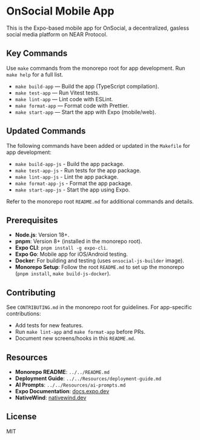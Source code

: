 # OnSocial Mobile App

This is the Expo-based mobile app for OnSocial, a decentralized, gasless social media platform on NEAR Protocol.

## Key Commands

Use `make` commands from the monorepo root for app development. Run `make help` for a full list.

- `make build-app` — Build the app (TypeScript compilation).
- `make test-app` — Run Vitest tests.
- `make lint-app` — Lint code with ESLint.
- `make format-app` — Format code with Prettier.
- `make start-app` — Start the app with Expo (mobile/web).

## Updated Commands

The following commands have been added or updated in the `Makefile` for app development:

- `make build-app-js` - Build the app package.
- `make test-app-js` - Run tests for the app package.
- `make lint-app-js` - Lint the app package.
- `make format-app-js` - Format the app package.
- `make start-app-js` - Start the app using Expo.

Refer to the monorepo root `README.md` for additional commands and details.

## Prerequisites

- **Node.js**: Version 18+.
- **pnpm**: Version 8+ (installed in the monorepo root).
- **Expo CLI**: `pnpm install -g expo-cli`.
- **Expo Go**: Mobile app for iOS/Android testing.
- **Docker**: For building and testing (uses `onsocial-js-builder` image).
- **Monorepo Setup**: Follow the root `README.md` to set up the monorepo (`pnpm install`, `make build-js-docker`).

## Contributing

See `CONTRIBUTING.md` in the monorepo root for guidelines. For app-specific contributions:

- Add tests for new features.
- Run `make lint-app` and `make format-app` before PRs.
- Document new screens/hooks in this `README.md`.

## Resources

- **Monorepo README**: `../../README.md`
- **Deployment Guide**: `../../Resources/deployment-guide.md`
- **AI Prompts**: `../../Resources/ai-prompts.md`
- **Expo Documentation**: [docs.expo.dev](https://docs.expo.dev)
- **NativeWind**: [nativewind.dev](https://www.nativewind.dev)

## License

MIT
